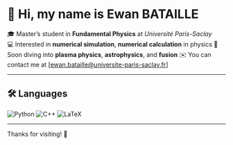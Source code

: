 # 👋 Hi, my name is Ewan BATAILLE

🎓 Master’s student in **Fundamental Physics** at *Université Paris-Saclay*  
💻 Interested in **numerical simulation**, **numerical calculation** in physics
🔭 Soon diving into **plasma physics**, **astrophysics**, and **fusion**
✉️ You can contact me at [ewan.bataille@universite-paris-saclay.fr]

---

## 🛠️ Languages

<p align="left">
  <img src="https://img.shields.io/badge/Python-3776AB?style=for-the-badge&logo=python&logoColor=white" alt="Python"/>
  <img src="https://img.shields.io/badge/C++-00599C?style=for-the-badge&logo=c%2b%2b&logoColor=white" alt="C++"/>
  <img src="https://img.shields.io/badge/LaTeX-47A141?style=for-the-badge&logo=latex&logoColor=white" alt="LaTeX"/>
</p>

---

Thanks for visiting! 🚀
